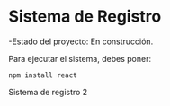 <h1> Sistema de Registro</h1>

-Estado del proyecto: En construcción.

Para ejecutar el sistema, debes poner:

```npm install react```

Sistema de registro 2
